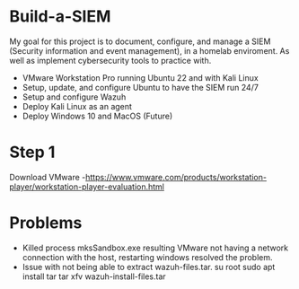 # Build-a-SIEM
My goal for this project is to document, configure, and manage a SIEM (Security information and event management), in a homelab enviroment. As well as implement cybersecurity tools to practice with. 
- VMware Workstation Pro running Ubuntu 22 and with Kali Linux 
- Setup, update, and configure Ubuntu to have the SIEM run 24/7
- Setup and configure Wazuh
- Deploy Kali Linux as an agent
- Deploy Windows 10 and MacOS (Future)

# Step 1
Download VMware 
-https://www.vmware.com/products/workstation-player/workstation-player-evaluation.html
  










# Problems 

- Killed process mksSandbox.exe resulting VMware not having a network connection with the host, restarting windows resolved the problem.
- Issue with not being able to extract wazuh-files.tar.
  su root
  sudo apt install tar
  tar xfv wazuh-install-files.tar

